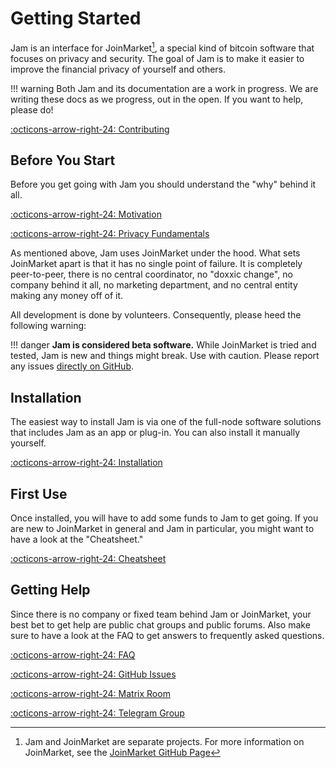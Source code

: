 # Getting Started

Jam is an interface for JoinMarket[^jm], a special kind of bitcoin software that
focuses on privacy and security. The goal of Jam is to make it easier to improve
the financial privacy of yourself and others.

[^jm]: Jam and JoinMarket are separate projects. For more information on JoinMarket, see the [JoinMarket GitHub Page](https://github.com/JoinMarket-Org/joinmarket-clientserver)

!!! warning
    Both Jam and its documentation are a work in progress. We are writing
    these docs as we progress, out in the open. If you want to help, please
    do!


[:octicons-arrow-right-24: Contributing][contribute]

[contribute]: contribute.md

## Before You Start

Before you get going with Jam you should understand the "why" behind it all.

[:octicons-arrow-right-24: Motivation][motivation]

[:octicons-arrow-right-24: Privacy Fundamentals][fundamentals]

[motivation]: philosophy/00-motivation.md
[fundamentals]: privacy/01-fundamentals.md

As mentioned above, Jam uses JoinMarket under the hood. What sets JoinMarket
apart is that it has no single point of failure. It is completely peer-to-peer,
there is no central coordinator, no "doxxic change", no company behind it all,
no marketing department, and no central entity making any money off of it.

All development is done by volunteers. Consequently, please heed the following
warning:

!!! danger
    **Jam is considered beta software.** While JoinMarket is tried and tested, Jam is new and things might break. Use with caution. Please report any issues [directly on GitHub](https://github.com/joinmarket-webui/joinmarket-webui/issues/new).

## Installation

The easiest way to install Jam is via one of the full-node software solutions
that includes Jam as an app or plug-in. You can also install it manually
yourself.

[:octicons-arrow-right-24: Installation][installation]

[installation]: software/installation.md

## First Use

Once installed, you will have to add some funds to Jam to get going. If you are
new to JoinMarket in general and Jam in particular, you might want to have a
look at the "Cheatsheet."

[:octicons-arrow-right-24: Cheatsheet][cheatsheet]

[cheatsheet]: interface/00-cheatsheet.md

## Getting Help

Since there is no company or fixed team behind Jam or JoinMarket, your best bet
to get help are public chat groups and public forums. Also make sure to have a
look at the FAQ to get answers to frequently asked questions.

[:octicons-arrow-right-24: FAQ][faq]

[:octicons-arrow-right-24: GitHub Issues][ghJam]

[:octicons-arrow-right-24: Matrix Room][mxJam]

[:octicons-arrow-right-24: Telegram Group][tgJam]

[faq]: FAQ
[tgJam]: https://t.me/JoinMarketWebUI
[mxJam]: https://matrix.to/#/%23jam:bitcoin.kyoto
[ghJam]: https://github.com/joinmarket-webui/joinmarket-webui/issues

